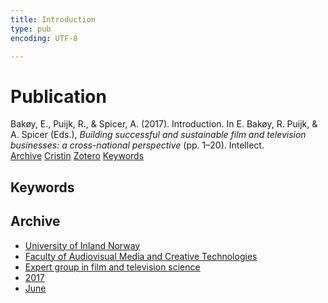 ```yaml
---
title: Introduction
type: pub
encoding: UTF-8

---
```

<h1>Publication</h1>
<article id="csl-bib-container-BJDHTNC4" class="csl-bib-container">
  <div class="csl-bib-body"> <div class="csl-entry">Bakøy, E., Puijk, R., &#38; Spicer, A. (2017). Introduction. In E. Bakøy, R. Puijk, &#38; A. Spicer (Eds.), <i>Building successful and sustainable film and television businesses: a cross-national perspective</i> (pp. 1–20). Intellect.</div> </div>
  <div class="csl-bib-buttons">
    <a href="#taxonomy-article-BJDHTNC4" alt="archive" class="csl-bib-button">Archive</a>
    <a href="https://app.cristin.no/results/show.jsf?id=1478871" alt="Cristin" class="csl-bib-button">Cristin</a>
    <a href="http://zotero.org/groups/5881554/items/BJDHTNC4" alt="Zotero" class="csl-bib-button">Zotero</a>
    <a href="#keywords-article-BJDHTNC4" alt="keywords" class="csl-bib-button">Keywords</a>
  </div>
  <div id="csl-bib-meta-container-BJDHTNC4"></div>
</article>
<div id="csl-bib-meta-BJDHTNC4" class="csl-bib-meta">
  <article id="keywords-article-BJDHTNC4" class="keywords-article">
    <h1>Keywords</h1>
    
  </article>
  <article id="taxonomy-article-BJDHTNC4" class="taxonomy-article">
    <h1>Archive</h1>
    <ul>
      <li><a href="{{< params subfolder >}}en/archive/?key=3DCRN523">University of Inland Norway</a></li>
      <li><a href="{{< params subfolder >}}en/archive/?key=8XUDF4FD">Faculty of Audiovisual Media and Creative Technologies</a></li>
      <li><a href="{{< params subfolder >}}en/archive/?key=GP9PM6PG">Expert group in film and television science</a></li>
      <li><a href="{{< params subfolder >}}en/archive/?key=FUSJD299">2017</a></li>
      <li><a href="{{< params subfolder >}}en/archive/?key=G34NANYM">June</a></li>
    </ul>
  </article>
</div>
